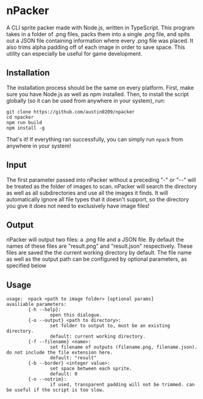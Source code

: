 # nPacker
A CLI sprite packer made with Node.js, written in TypeScript. This program takes in a folder of .png files, packs them into a single .png file, and spits out a JSON file containing information where every .png file was placed. It also trims alpha padding off of each image in order to save space. This utility can especially be useful for game development.

## Installation
The installation process should be the same on every platform. First, make sure you have Node.js as well as npm installed. Then, to install the script globally (so it can be used from anywhere in your system), run:
```
git clone https://github.com/austin0209/npacker
cd npacker
npm run build
npm install -g
```
That's it! If everything ran successfully, you can simply run ```npack``` from anywhere in your system!

## Input
The first parameter passed into nPacker without a preceding "-" or "--" will be treated as the folder of images to scan. nPacker will search the directory as well as all subdirectories and use all the images it finds. It will automatically ignore all file types that it doesn't support, so the directory you give it does not need to exclusively have image files!

## Output
nPacker will output two files: a .png file and a JSON file. By default the names of these files are "result.png" and "result.json" respectively. These files are saved the the current working directory by default. The file name as well as the output path can be configured by optional parameters, as specified below

## Usage
```
usage:  npack <path to image folder> [optional params]
availiable parameters:
        {-h --help}:
                open this dialogue.
        {-o --output} <path to directory>:
                set folder to output to, must be an existing directory.
                default: current working directory.
        {-f --filename} <name>:
                set filename of outputs (filename.png, filename.json). do not include the file extension here.
                default: "result"
        {-b --border} <integer value>:
                set space between each sprite.
                default: 0
        {-n --notrim}:
                if used, transparent padding will not be trimmed. can be useful if the script is too slow.
```
